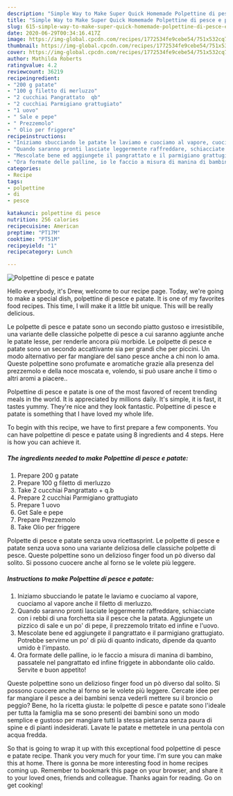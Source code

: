 ```yaml
---
description: "Simple Way to Make Super Quick Homemade Polpettine di pesce e patate"
title: "Simple Way to Make Super Quick Homemade Polpettine di pesce e patate"
slug: 615-simple-way-to-make-super-quick-homemade-polpettine-di-pesce-e-patate
date: 2020-06-29T00:34:16.417Z
image: https://img-global.cpcdn.com/recipes/1772534fe9cebe54/751x532cq70/polpettine-di-pesce-e-patate-recipe-main-photo.jpg
thumbnail: https://img-global.cpcdn.com/recipes/1772534fe9cebe54/751x532cq70/polpettine-di-pesce-e-patate-recipe-main-photo.jpg
cover: https://img-global.cpcdn.com/recipes/1772534fe9cebe54/751x532cq70/polpettine-di-pesce-e-patate-recipe-main-photo.jpg
author: Mathilda Roberts
ratingvalue: 4.2
reviewcount: 36219
recipeingredient:
- "200 g patate"
- "100 g filetto di merluzzo"
- "2 cucchiai Pangrattato  qb"
- "2 cucchiai Parmigiano grattugiato"
- "1 uovo"
- " Sale e pepe"
- " Prezzemolo"
- " Olio per friggere"
recipeinstructions:
- "Iniziamo sbucciando le patate le laviamo e cuociamo al vapore, cuociamo al vapore anche il filetto di merluzzo."
- "Quando saranno pronti lasciate leggermente raffreddare, schiacciate con i rebbi di una forchetta sia il pesce che la patata. Aggiungete un pizzico di sale e un po&#39; di pepe, il prezzemolo tritato ed infine e l&#39;uovo."
- "Mescolate bene ed aggiungete il pangrattato e il parmigiano grattugiato. Potrebbe servirne un po&#39; di più di quanto indicato, dipende da quanto umido è l&#39;impasto."
- "Ora formate delle palline, io le faccio a misura di manina di bambino, passatele nel pangrattato ed infine friggete in abbondante olio caldo. Servite e buon appetito!"
categories:
- Recipe
tags:
- polpettine
- di
- pesce

katakunci: polpettine di pesce 
nutrition: 256 calories
recipecuisine: American
preptime: "PT17M"
cooktime: "PT51M"
recipeyield: "1"
recipecategory: Lunch

---
```



![Polpettine di pesce e patate](https://img-global.cpcdn.com/recipes/1772534fe9cebe54/751x532cq70/polpettine-di-pesce-e-patate-recipe-main-photo.jpg)

Hello everybody, it's Drew, welcome to our recipe page. Today, we're going to make a special dish, polpettine di pesce e patate. It is one of my favorites food recipes. This time, I will make it a little bit unique. This will be really delicious.

Le polpette di pesce e patate sono un secondo piatto gustoso e irresistibile, una variante delle classiche polpette di pesce a cui saranno aggiunte anche le patate lesse, per renderle ancora più morbide. Le polpette di pesce e patate sono un secondo accattivante sia per grandi che per piccini. Un modo alternativo per far mangiare del sano pesce anche a chi non lo ama. Queste polpettine sono profumate e aromatiche grazie alla presenza del prezzemolo e della noce moscata e, volendo, si può usare anche il timo o altri aromi a piacere..

Polpettine di pesce e patate is one of the most favored of recent trending meals in the world. It is appreciated by millions daily. It's simple, it is fast, it tastes yummy. They're nice and they look fantastic. Polpettine di pesce e patate is something that I have loved my whole life.


To begin with this recipe, we have to first prepare a few components. You can have polpettine di pesce e patate using 8 ingredients and 4 steps. Here is how you can achieve it.

<!--inarticleads1-->

##### The ingredients needed to make Polpettine di pesce e patate:

1. Prepare 200 g patate
1. Prepare 100 g filetto di merluzzo
1. Take 2 cucchiai Pangrattato + q.b
1. Prepare 2 cucchiai Parmigiano grattugiato
1. Prepare 1 uovo
1. Get  Sale e pepe
1. Prepare  Prezzemolo
1. Take  Olio per friggere


Polpette di pesce e patate senza uova ricettasprint. Le polpette di pesce e patate senza uova sono una variante deliziosa delle classiche polpette di pesce. Queste polpettine sono un delizioso finger food un pò diverso dal solito. Si possono cuocere anche al forno se le volete più leggere. 

<!--inarticleads2-->

##### Instructions to make Polpettine di pesce e patate:

1. Iniziamo sbucciando le patate le laviamo e cuociamo al vapore, cuociamo al vapore anche il filetto di merluzzo.
1. Quando saranno pronti lasciate leggermente raffreddare, schiacciate con i rebbi di una forchetta sia il pesce che la patata. Aggiungete un pizzico di sale e un po&#39; di pepe, il prezzemolo tritato ed infine e l&#39;uovo.
1. Mescolate bene ed aggiungete il pangrattato e il parmigiano grattugiato. Potrebbe servirne un po&#39; di più di quanto indicato, dipende da quanto umido è l&#39;impasto.
1. Ora formate delle palline, io le faccio a misura di manina di bambino, passatele nel pangrattato ed infine friggete in abbondante olio caldo. Servite e buon appetito!


Queste polpettine sono un delizioso finger food un pò diverso dal solito. Si possono cuocere anche al forno se le volete più leggere. Cercate idee per far mangiare il pesce a dei bambini senza vederli mettere su il broncio o peggio? Bene, ho la ricetta giusta: le polpette di pesce e patate sono l&#39;ideale per tutta la famiglia ma se sono presenti dei bambini sono un modo semplice e gustoso per mangiare tutti la stessa pietanza senza paura di spine e di pianti indesiderati. Lavate le patate e mettetele in una pentola con acqua fredda. 

So that is going to wrap it up with this exceptional food polpettine di pesce e patate recipe. Thank you very much for your time. I'm sure you can make this at home. There is gonna be more interesting food in home recipes coming up. Remember to bookmark this page on your browser, and share it to your loved ones, friends and colleague. Thanks again for reading. Go on get cooking!
